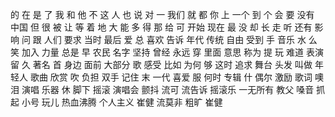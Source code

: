 的
在
是
了
我
和
他
不
这
人
也
说
对
一
我们
就
都
你
上
一个
到
个
会
要
没有
中国
但
很
被
让
等
着
地
大
能
多
得
那
给
可
开始
现在
最
没
却
长
走
听
还有
影响
问
跟
人们
要求
当时
最后
爱
总
喜欢
告诉
年代
传统
自由
受到
手
音乐
水
么
笑
加入
力量
总是
早
农民
名字
坚持
曾经
永远
穿
里面
意思
称为
提
玩
难道
表演
留
久
著名
首
身边
面前
大部分
歌
感受
比如
为何
够
这时
追求
舞台
头发
叫做
年轻人
歌曲
欣赏
吹
负担
双手
记住
末
一代
喜爱
服
何时
专辑
什
偶尔
激励
歌词
噢
泪
演唱
乐器
休
脚下
摇滚
演唱会
颤抖
流可
流告诉
摇滚乐
一无所有
教父
嗓音
抓起
小号
玩儿
热血沸腾
个人主义
崔健
流莫非
粗旷
崔健 

